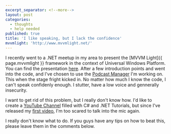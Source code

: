 ```yaml
---
excerpt_separator: <!--more-->
layout: post
categories:
  - thoughts
  - help needed
published: true
title: 'I like speaking, but I lack the confidence'
mvvmlight: 'http://www.mvvmlight.net/'
---
```



I recently went to a .NET meetup in my area to present the [MVVM Light]{{ page.mvvmlight }} framework in the context of Universal Windows Platform. You can find the presentation [here][presentation]. After a few introduction points and went into the code, and I've chosen to use the [Podcast Manager][solocast] I'm working on. This when the stage fright kicked in. No matter how much I know the code, I can't speak confidenly enough. I stutter, have a low voice and gennerally insecurity.

I want to get rid of this problem, but I really don't know how. I'd like to create a [YouTube Channel][channel] filled with C# and .NET Tutorials, but since I've released my [first video][1st-video], I'm too scared to talk into the mic again.

I really don't know what to do. If you guys have any tips on how to beat this, please leave them in the comments below.


[presentation]: www.slideshare.net/RobertIagar/mvvm-light-for-uwp-58983927
[solocast]: https://github.com/robertiagar/Podcasts-WindowsUniversal
[channel]: https://www.youtube.com/channel/UCYiXD2GqyUHXOgVPeTqAuoQ
[1st-video]: https://www.youtube.com/watch?v=-5YfegTtfCo




